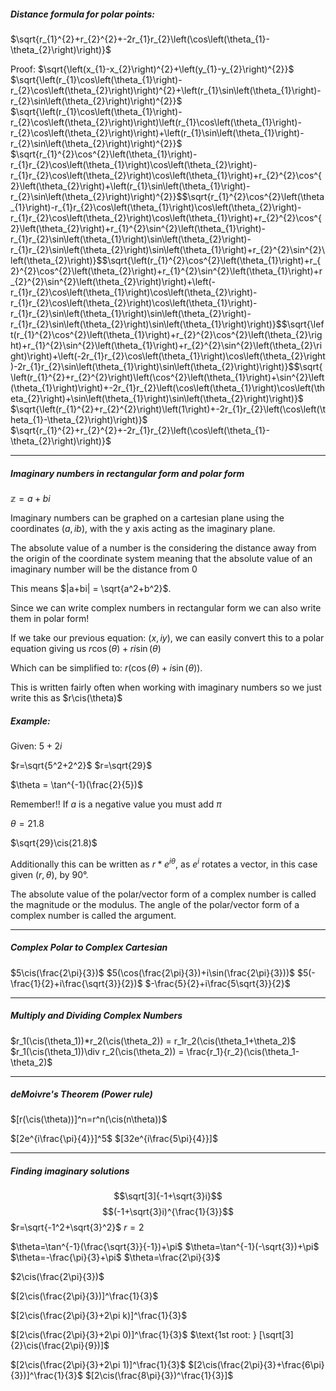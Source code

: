 
##### Distance formula for polar points:
$\sqrt{r_{1}^{2}+r_{2}^{2}+-2r_{1}r_{2}\left(\cos\left(\theta_{1}-\theta_{2}\right)\right)}$


Proof:
$\sqrt{\left(x_{1}-x_{2}\right)^{2}+\left(y_{1}-y_{2}\right)^{2}}$
$\sqrt{\left(r_{1}\cos\left(\theta_{1}\right)-r_{2}\cos\left(\theta_{2}\right)\right)^{2}+\left(r_{1}\sin\left(\theta_{1}\right)-r_{2}\sin\left(\theta_{2}\right)\right)^{2}}$
$\sqrt{\left(r_{1}\cos\left(\theta_{1}\right)-r_{2}\cos\left(\theta_{2}\right)\right)\left(r_{1}\cos\left(\theta_{1}\right)-r_{2}\cos\left(\theta_{2}\right)\right)+\left(r_{1}\sin\left(\theta_{1}\right)-r_{2}\sin\left(\theta_{2}\right)\right)^{2}}$
$\sqrt{r_{1}^{2}\cos^{2}\left(\theta_{1}\right)-r_{1}r_{2}\cos\left(\theta_{1}\right)\cos\left(\theta_{2}\right)-r_{1}r_{2}\cos\left(\theta_{2}\right)\cos\left(\theta_{1}\right)+r_{2}^{2}\cos^{2}\left(\theta_{2}\right)+\left(r_{1}\sin\left(\theta_{1}\right)-r_{2}\sin\left(\theta_{2}\right)\right)^{2}}$$\sqrt{r_{1}^{2}\cos^{2}\left(\theta_{1}\right)-r_{1}r_{2}\cos\left(\theta_{1}\right)\cos\left(\theta_{2}\right)-r_{1}r_{2}\cos\left(\theta_{2}\right)\cos\left(\theta_{1}\right)+r_{2}^{2}\cos^{2}\left(\theta_{2}\right)+r_{1}^{2}\sin^{2}\left(\theta_{1}\right)-r_{1}r_{2}\sin\left(\theta_{1}\right)\sin\left(\theta_{2}\right)-r_{1}r_{2}\sin\left(\theta_{2}\right)\sin\left(\theta_{1}\right)+r_{2}^{2}\sin^{2}\left(\theta_{2}\right)}$$\sqrt{\left(r_{1}^{2}\cos^{2}\left(\theta_{1}\right)+r_{2}^{2}\cos^{2}\left(\theta_{2}\right)+r_{1}^{2}\sin^{2}\left(\theta_{1}\right)+r_{2}^{2}\sin^{2}\left(\theta_{2}\right)\right)+\left(-r_{1}r_{2}\cos\left(\theta_{1}\right)\cos\left(\theta_{2}\right)-r_{1}r_{2}\cos\left(\theta_{2}\right)\cos\left(\theta_{1}\right)-r_{1}r_{2}\sin\left(\theta_{1}\right)\sin\left(\theta_{2}\right)-r_{1}r_{2}\sin\left(\theta_{2}\right)\sin\left(\theta_{1}\right)\right)}$$\sqrt{\left(r_{1}^{2}\cos^{2}\left(\theta_{1}\right)+r_{2}^{2}\cos^{2}\left(\theta_{2}\right)+r_{1}^{2}\sin^{2}\left(\theta_{1}\right)+r_{2}^{2}\sin^{2}\left(\theta_{2}\right)\right)+\left(-2r_{1}r_{2}\cos\left(\theta_{1}\right)\cos\left(\theta_{2}\right)-2r_{1}r_{2}\sin\left(\theta_{1}\right)\sin\left(\theta_{2}\right)\right)}$$\sqrt{\left(r_{1}^{2}+r_{2}^{2}\right)\left(\cos^{2}\left(\theta_{1}\right)+\sin^{2}\left(\theta_{1}\right)\right)+-2r_{1}r_{2}\left(\cos\left(\theta_{1}\right)\cos\left(\theta_{2}\right)+\sin\left(\theta_{1}\right)\sin\left(\theta_{2}\right)\right)}$
$\sqrt{\left(r_{1}^{2}+r_{2}^{2}\right)\left(1\right)+-2r_{1}r_{2}\left(\cos\left(\theta_{1}-\theta_{2}\right)\right)}$
$\sqrt{r_{1}^{2}+r_{2}^{2}+-2r_{1}r_{2}\left(\cos\left(\theta_{1}-\theta_{2}\right)\right)}$

---


##### Imaginary numbers in rectangular form and polar form
$\mathbb{z} = a+bi$


Imaginary numbers can be graphed on a cartesian plane using the coordinates $(a,ib)$, with the y axis acting as the imaginary plane.


The absolute value of a number is the considering the distance away from the origin of the coordinate system meaning that the absolute value of an imaginary number will be the distance from 0

This means
$|a+bi| = \sqrt{a^2+b^2}$.


Since we can write complex numbers in rectangular form we can also write them in polar form!

If we take our previous equation:
$(x,iy)$, we can easily convert this to a polar equation giving us
$r\cos(\theta)+ri\sin(\theta)$

Which can be simplified to:
$r(\cos(\theta)+i\sin(\theta))$.



This is written fairly often when working with imaginary numbers so we just write this as
$r\cis(\theta)$

##### Example:
Given: $5+2i$

$r=\sqrt{5^2+2^2}$
$r=\sqrt{29}$

$\theta = \tan^{-1}(\frac{2}{5})$

Remember!!
If $a$ is a negative value you must add $\pi$

$\theta=21.8$

$\sqrt{29}\cis(21.8)$



Additionally this can be written as
$r*e^{i\theta}$, as $e^i$ rotates a vector, in this case given $(r,\theta)$, by $90°$.



The absolute value of the polar/vector form of a complex number is called the magnitude or the modulus.
The angle of the polar/vector form of a complex number is called the argument.


---

##### Complex Polar to Complex Cartesian

$5\cis(\frac{2\pi}{3})$
$5(\cos(\frac{2\pi}{3})+i\sin(\frac{2\pi}{3}))$
$5(-\frac{1}{2}+i\frac{\sqrt{3}}{2})$
$-\frac{5}{2}+i\frac{5\sqrt{3}}{2}$



---

##### Multiply and Dividing Complex Numbers

$r_1(\cis(\theta_1))*r_2(\cis(\theta_2)) = r_1r_2(\cis(\theta_1+\theta_2)$
$r_1(\cis(\theta_1))\div r_2(\cis(\theta_2)) = \frac{r_1}{r_2}(\cis(\theta_1-\theta_2)$

---

##### deMoivre's Theorem (Power rule)
$[r(\cis(\theta))]^n=r^n(\cis(n\theta))$

$[2e^{i\frac{\pi}{4}}]^5$
$[32e^{i\frac{5\pi}{4}}]$




---

##### Finding imaginary solutions

$$\sqrt[3]{-1+\sqrt{3}i}$$
$$(-1+\sqrt{3}i)^{\frac{1}{3}}$$
$r=\sqrt{-1^2+\sqrt{3}^2}$
$r=2$

$\theta=\tan^{-1}(\frac{\sqrt{3}}{-1})+\pi$
$\theta=\tan^{-1}(-\sqrt{3})+\pi$
$\theta=-\frac{\pi}{3}+\pi$
$\theta=\frac{2\pi}{3}$

$2\cis(\frac{2\pi}{3})$

$[2\cis(\frac{2\pi}{3})]^\frac{1}{3}$

$[2\cis(\frac{2\pi}{3}+2\pi k)]^\frac{1}{3}$

$[2\cis(\frac{2\pi}{3}+2\pi 0)]^\frac{1}{3}$
$\text{1st root: } [\sqrt[3]{2}\cis(\frac{2\pi}{9})]$

$[2\cis(\frac{2\pi}{3}+2\pi 1)]^\frac{1}{3}$
$[2\cis(\frac{2\pi}{3}+\frac{6\pi}{3})]^\frac{1}{3}$
$[2\cis(\frac{8\pi}{3})^\frac{1}{3}]$

